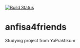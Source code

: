 [![Build Status](https://travis-ci.com/alexnikon/anfisa4friends.svg?branch=master)](https://travis-ci.com/alexnikon/anfisa4friends)

# anfisa4friends
Studying project from YaPraktikum
